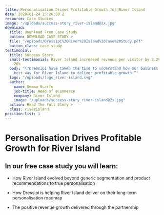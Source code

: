 ```yaml
---
title: Personalisation Drives Profitable Growth for River Island
date: 2020-01-24 15:26:00 Z
resource: Case Studies
image: "/uploads/success-story_river-island@2x.jpg"
download:
  title: Download Free Case Study
  button: DOWNLOAD CASE STUDY >
  file: "/uploads/Dressipi%20River%20Island%20Case%20Study.pdf"
  button_class: case-study
testimonial:
  title: Success Story
  small-testimonial: River Island increased revenue per visitor by 3.2% and AOV by
    20%
  body: "\"Dressipi have taken the time to understand how our business works and the
    best way for River Island to deliver profitable growth.”"
  logo: "/uploads/logo_river-island.svg"
  author:
    name: Gemma Scarfe
    job-title: Head of eCommerce
    company: River Island
    image: "/uploads/success-story_river-island@2x.jpg"
  action: Read The Full Story >
  class: riverisland
position-list: 1
---
```


# Personalisation Drives Profitable Growth for River Island

## In our free case study you will learn:

- How River Island evolved beyond generic segmentation and product recommendations to true personalisation

- How Dressipi is helping River Island deliver on their long-term personalisation roadmap

- The positive revenue growth delivered through the partnership